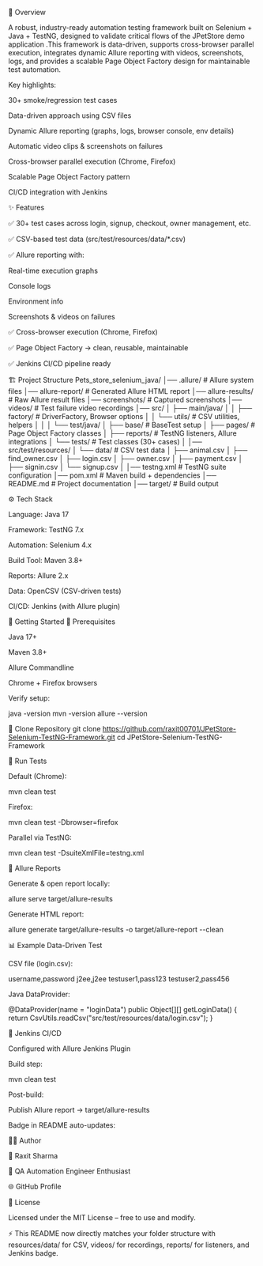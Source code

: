 📖 Overview

A robust, industry-ready automation testing framework built on Selenium + Java + TestNG, designed to validate critical flows of the JPetStore demo application
.This framework is data-driven, supports cross-browser parallel execution, integrates dynamic Allure reporting with videos, screenshots, logs, and provides a scalable Page Object Factory design for maintainable test automation.

Key highlights:

30+ smoke/regression test cases

Data-driven approach using CSV files

Dynamic Allure reporting (graphs, logs, browser console, env details)

Automatic video clips & screenshots on failures

Cross-browser parallel execution (Chrome, Firefox)

Scalable Page Object Factory pattern

CI/CD integration with Jenkins

✨ Features

✅ 30+ test cases across login, signup, checkout, owner management, etc.

✅ CSV-based test data (src/test/resources/data/*.csv)

✅ Allure reporting with:

Real-time execution graphs

Console logs

Environment info

Screenshots & videos on failures

✅ Cross-browser execution (Chrome, Firefox)

✅ Page Object Factory → clean, reusable, maintainable

✅ Jenkins CI/CD pipeline ready

🏗 Project Structure
Pets_store_selenium_java/
│── .allure/                 # Allure system files
│── allure-report/           # Generated Allure HTML report
│── allure-results/          # Raw Allure result files
│── screenshots/             # Captured screenshots
│── videos/                  # Test failure video recordings
│── src/
│   ├── main/java/
│   │   ├── factory/         # DriverFactory, Browser options
│   │   └── utils/           # CSV utilities, helpers
│   │
│   └── test/java/
│       ├── base/            # BaseTest setup
│       ├── pages/           # Page Object Factory classes
│       ├── reports/         # TestNG listeners, Allure integrations
│       └── tests/           # Test classes (30+ cases)
│
│── src/test/resources/
│   └── data/                # CSV test data
│       ├── animal.csv
│       ├── find_owner.csv
│       ├── login.csv
│       ├── owner.csv
│       ├── payment.csv
│       ├── signin.csv
│       └── signup.csv
│
│── testng.xml               # TestNG suite configuration
│── pom.xml                  # Maven build + dependencies
│── README.md                # Project documentation
│── target/                  # Build output

⚙️ Tech Stack

Language: Java 17

Framework: TestNG 7.x

Automation: Selenium 4.x

Build Tool: Maven 3.8+

Reports: Allure 2.x

Data: OpenCSV (CSV-driven tests)

CI/CD: Jenkins (with Allure plugin)

🚀 Getting Started
🔹 Prerequisites

Java 17+

Maven 3.8+

Allure Commandline

Chrome + Firefox browsers

Verify setup:

java -version
mvn -version
allure --version

🔹 Clone Repository
git clone https://github.com/raxit00701/JPetStore-Selenium-TestNG-Framework.git
cd JPetStore-Selenium-TestNG-Framework

🔹 Run Tests

Default (Chrome):

mvn clean test


Firefox:

mvn clean test -Dbrowser=firefox


Parallel via TestNG:

mvn clean test -DsuiteXmlFile=testng.xml

🔹 Allure Reports

Generate & open report locally:

allure serve target/allure-results


Generate HTML report:

allure generate target/allure-results -o target/allure-report --clean

📊 Example Data-Driven Test

CSV file (login.csv):

username,password
j2ee,j2ee
testuser1,pass123
testuser2,pass456


Java DataProvider:

@DataProvider(name = "loginData")
public Object[][] getLoginData() {
    return CsvUtils.readCsv("src/test/resources/data/login.csv");
}

🔄 Jenkins CI/CD

Configured with Allure Jenkins Plugin

Build step:

mvn clean test


Post-build:

Publish Allure report → target/allure-results

Badge in README auto-updates:


🧑‍💻 Author

👤 Raxit Sharma

💼 QA Automation Engineer Enthusiast

🌐 GitHub Profile

📜 License

Licensed under the MIT License – free to use and modify.

⚡ This README now directly matches your folder structure with resources/data/ for CSV, videos/ for recordings, reports/ for listeners, and Jenkins badge.
